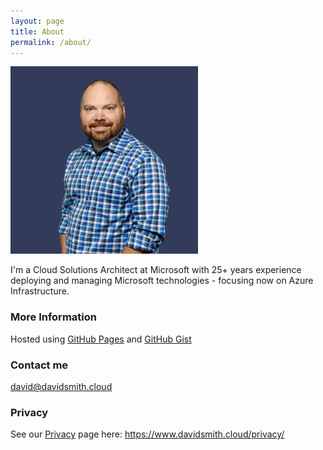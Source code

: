 ```yaml
---
layout: page
title: About
permalink: /about/
---
```


<img src="images/10th-Magnitude0727-5787-fave-navy.jpg" alt="davidsmith.cloud logo" style="height: 300px; width:300px;"/>

I'm a Cloud Solutions Architect at Microsoft with 25+ years experience deploying and managing Microsoft technologies - focusing now on Azure Infrastructure.

### More Information

Hosted using [GitHub Pages](https://pages.github.com/) and [GitHub Gist](https://gist.github.com)

### Contact me

[david@davidsmith.cloud](mailto:david@davidsmith.cloud)

### Privacy

See our [Privacy](https://www.davidsmith.cloud/privacy/) page here: https://www.davidsmith.cloud/privacy/